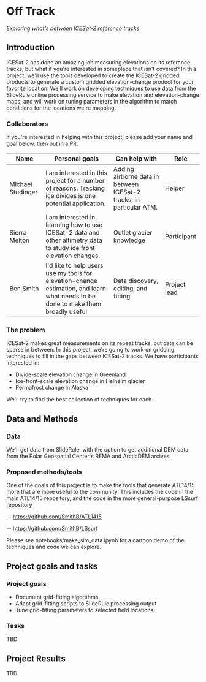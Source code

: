 # Off Track 
_Exploring what's between ICESat-2 reference tracks_


## Introduction

ICESat-2 has done an amazing job measuring elevations on its reference tracks, but what if you're interested in someplace that isn't covered?  In this project, we'll use the tools developed to create the ICESat-2 gridded products to generate a custom gridded elevation-change product for your favorite location.  We'll work on developing techniques to use data from the SlideRule online processing service to make elevation and elevation-change maps, and will work on tuning parameters in the algorithm to match conditions for the locations we're mapping.


### Collaborators

If you're interested in helping with this project, please add your name and goal below, then put in a PR.

| Name | Personal goals | Can help with | Role |
| ------------- | ------------- | ------------- | ------------- |
| Michael Studinger | I am interested in this project for a number of reasons. Tracking ice divides is one potential application. | Adding airborne data in between ICESat-2 tracks, in particular ATM. | Helper |
| Sierra Melton | I am interested in learning how to use ICESat-2 data and other altimetry data to study ice front elevation changes. | Outlet glacier knowledge | Participant |
| Ben Smith | I'd like to help users use my tools for elevation-change estimation, and learn what needs to be done to make them broadly useful | Data discovery, editing, and fitting | Project lead |


### The problem

ICESat-2 makes great measurements on its repeat tracks, but data can be sparse in between.  In this project, we're going to work on gridding techniques to fill in the gaps between ICESat-2 tracks.  We have participants interested in:

- Divide-scale elevation change in Greenland
- Ice-front-scale elevation change in Helheim glacier
- Permafrost change in Alaska

We'll try to find the best collection of techniques for each.


## Data and Methods

### Data

We'll get data from SlideRule, with the option to get additional DEM data from the Polar Geospatial Center's REMA and ArcticDEM arcives.


### Proposed methods/tools

One of the goals of this project is to make the tools that generate ATL14/15 more that are more useful to the community.  This includes the code in the main ATL14/15 repository, and the code in the more general-purpose LSsurf repository

-- https://github.com/SmithB/ATL1415

-- https://github.com/SmithB/LSsurf

Please see notebooks/make\_sim\_data.ipynb for a cartoon demo of the techniques and code we can explore.

<!--- # ### Additional resources or background reading

# Optional: links to manuscripts or technical documents providing background information, context, or other relevant information. --->

## Project goals and tasks

### Project goals

* Document grid-fitting algorithms
* Adapt grid-fitting scripts to SlideRule processing output
* Tune grid-fitting parameters to selected field locations

### Tasks

TBD


<!--- * Task 1 (all team members will learn to use GitHub)
* Task 2 (team members will use the scikit-learn python library)
  * Task 2a (assigned to team member A)
  * Task 2b (assigned to team member B)
* Task 3
* ... --->

## Project Results

TBD
